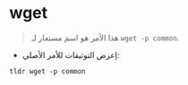# wget

> هذا الأمر هو اسم مستعار لـ `wget -p common`.

- إعرض التوثيقات للأمر الأصلي:

`tldr wget -p common`
